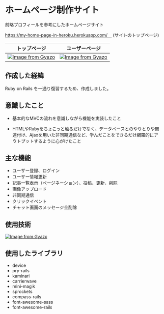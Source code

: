 # ホームページ制作サイト
前略プロフィールを参考にしたホームページサイト

https://my-home-page-in-heroku.herokuapp.com/　 (サイトのトップページ)


|トップページ|ユーザーページ|
|---|---|
|[![Image from Gyazo](https://i.gyazo.com/a63e4d18eb0da054fd17247b039231fa.gif)](https://gyazo.com/a63e4d18eb0da054fd17247b039231fa)|[![Image from Gyazo](https://i.gyazo.com/0f4ad400c9bd16feeea8c5501710ef12.gif)](https://gyazo.com/0f4ad400c9bd16feeea8c5501710ef12)|




## 作成した経緯
Ruby on Rails を一通り復習するため、作成しました。

## 意識したこと

- 基本的なMVCの流れを意識しながら機能を実装したこと

- HTMLやRubyをちょこっと触るだけでなく、データベースとのやりとりや関連付け、Ajaxを用いた非同期通信など、学んだことをできるだけ網羅的にアウトプットするように心がけたこと
## 主な機能

- ユーザー登録、ログイン
- ユーザー情報更新
- 記事一覧表示（ページネーション）、投稿、更新、削除
- 画像アップロード
- 非同期通信
- クリックイベント
- チャット画面のメッセージ全削除



## 使用技術
[![Image from Gyazo](https://i.gyazo.com/258db6ffdd0fe3f61849e75029dafb0e.png)](https://gyazo.com/258db6ffdd0fe3f61849e75029dafb0e)

## 使用したライブラリ

- device
- pry-rails
- kaminari
- carrierwave
- mini-magik
- sprockets
- compass-rails
- font-awesome-sass
- font-awesome-rails
